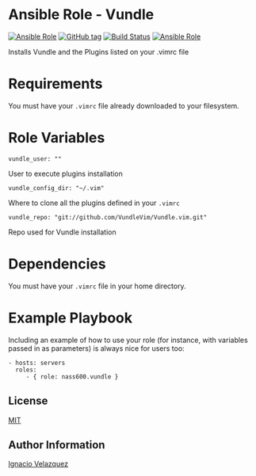 # Ansible Role - Vundle

[![Ansible Role](https://img.shields.io/ansible/role/15483.svg)](https://galaxy.ansible.com/nass600/vundle/)
[![GitHub tag](https://img.shields.io/github/tag/nass600/ansible-role-vundle.svg)]()
[![Build Status](https://travis-ci.org/nass600/ansible-role-vundle.svg?branch=master)](https://travis-ci.org/nass600/ansible-role-vundle)
[![Ansible Role](https://img.shields.io/ansible/role/d/15483.svg)](https://galaxy.ansible.com/nass600/powerline/)

Installs Vundle and the Plugins listed on your .vimrc file

# Requirements

You must have your `.vimrc` file already downloaded to your filesystem.

# Role Variables

    vundle_user: ""

User to execute plugins installation

    vundle_config_dir: "~/.vim"

Where to clone all the plugins defined in your `.vimrc`

    vundle_repo: "git://github.com/VundleVim/Vundle.vim.git"

Repo used for Vundle installation


# Dependencies

You must have your `.vimrc` file in your home directory.

# Example Playbook

Including an example of how to use your role (for instance, with variables passed in as parameters) is always nice for users too:

    - hosts: servers
      roles:
         - { role: nass600.vundle }


## License

[MIT](/src/master/LICENSE)


## Author Information

[Ignacio Velazquez](http://ignaciovelazquez.es)
